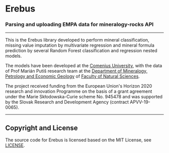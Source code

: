 # Erebus

### Parsing and uploading EMPA data for mineralogy-rocks API

---

This is the Erebus library developed to perform mineral classification, missing value imputation by 
multivariate regression and mineral formula prediction by several Random Forest classification 
and regression nested models.

The models have been developed at the [Comenius University](https://uniba.sk/en/), with the data of
Prof Marián Putiš research team at the [Department of Mineralogy, Petrology and Economic Geology](https://kmplg.sk/?lang=en) of 
[Faculty of Natural Sciences](https://fns.uniba.sk/en/).

The project received funding from the European Union's Horizon 2020 research and innovation 
Programme on the basis of a grant agreement under the Marie Skłodowska-Curie scheme No. 945478 
and was supported by the Slovak Research and Development Agency (contract APVV-19-0065).

---

## Copyright and License

The source code for Erebus is licensed based on the MIT License, see [LICENSE](LICENSE).